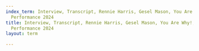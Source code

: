 ```yaml
---
index_term: Interview, Transcript, Rennie Harris, Gesel Mason, You Are Why!, No Boundaries
  Performance 2024
title: Interview, Transcript, Rennie Harris, Gesel Mason, You Are Why!, No Boundaries
  Performance 2024
layout: term

---
```

